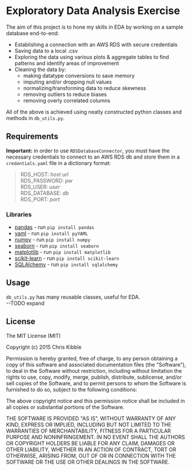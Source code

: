 # Exploratory Data Analysis Exercise

The aim of this project is to hone my skills in EDA by working on a sample database end-to-end:

* Establishing a connection with an AWS RDS with secure credentials
* Saving data to a local .csv
* Exploring the data using various plots & aggregate tables to find patterns and identify areas of improvement
* Cleaning the data by:
    * making datatype conversions to save memory
    * imputing and/or dropping null values
    * normalizing/transforming data to reduce skewness
    * removing outliers to reduce biases
    * removing overly correlated columns

All of the above is achieved using neatly constructed python classes and methods in `db_utils.py`.

## Requirements

**Important:** in order to use `RDSDatabaseConnector`, you must have the necessary credentials to connect to an AWS RDS db and store them in a `credentials.yaml` file in a dictionary format:
> RDS_HOST: *host url*  
> RDS_PASSWORD: *pw*  
> RDS_USER: *user*  
> RDS_DATABASE: *db*  
> RDS_PORT: *port*

### Libraries

- [pandas](https://github.com/pandas-dev/pandas) - run `pip install pandas`
- [yaml](https://github.com/yaml/pyyaml) - run `pip install pyYAML`
- [numpy](https://github.com/numpy/numpy) - run `pip install numpy`
- [seaborn](https://github.com/mwaskom/seaborn) - run `pip install seaborn`
- [matplotlib](https://github.com/matplotlib/matplotlib) - run `pip install matplotlib`
- [scikit-learn](https://github.com/scikit-learn/scikit-learn) - run `pip install scikit-learn`
- [SQLAlchemy](https://github.com/sqlalchemy/sqlalchemy) - run `pip install sqlalchemy`

## Usage

`db_utils.py` has many reusable classes, useful for EDA.  
--TODO expand

## License
 
The MIT License (MIT)

Copyright (c) 2015 Chris Kibble

Permission is hereby granted, free of charge, to any person obtaining a copy of this software and associated documentation files (the "Software"), to deal in the Software without restriction, including without limitation the rights to use, copy, modify, merge, publish, distribute, sublicense, and/or sell copies of the Software, and to permit persons to whom the Software is furnished to do so, subject to the following conditions:

The above copyright notice and this permission notice shall be included in all copies or substantial portions of the Software.

THE SOFTWARE IS PROVIDED "AS IS", WITHOUT WARRANTY OF ANY KIND, EXPRESS OR IMPLIED, INCLUDING BUT NOT LIMITED TO THE WARRANTIES OF MERCHANTABILITY, FITNESS FOR A PARTICULAR PURPOSE AND NONINFRINGEMENT. IN NO EVENT SHALL THE AUTHORS OR COPYRIGHT HOLDERS BE LIABLE FOR ANY CLAIM, DAMAGES OR OTHER LIABILITY, WHETHER IN AN ACTION OF CONTRACT, TORT OR OTHERWISE, ARISING FROM, OUT OF OR IN CONNECTION WITH THE SOFTWARE OR THE USE OR OTHER DEALINGS IN THE SOFTWARE.